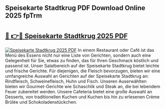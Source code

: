 ## Speisekarte Stadtkrug PDF Download Online 2025 fpTrm

# <h2><a href="http://gcbhdgy.nevu.top/?p=Speisekarte+Stadtkrug">🔗 👉🔴 Speisekarte Stadtkrug 2025 PDF</a></h2>

[![Speisekarte Stadtkrug 2025 PDF](https://i.imgur.com/dBaPXMq.png)](http://gcbhdgy.nevu.top/?p=Speisekarte+Stadtkrug)
In einem Restaurant oder Café ist das Menü des Essens nicht nur eine Liste von Gerichten, sondern auch eine Gelegenheit für Sie, etwas zu finden, das für Ihren Geschmack köstlich und passend ist. Unser Salatbereich auf der Speisekarte Stadtkrug bietet leichte und frische Gerichte. Für diejenigen, die Fleisch bevorzugen, bieten wir eine umfangreiche Auswahl an Gerichten auf der Speisekarte Stadtkrug an: Rindfleisch, Schweinefleisch, Huhn und Fisch. Unseren Auserwählten bieten wir Gourmet-Gerichte wie Schaschlik und Steak an, die bei lebendem Feuer zubereitet werden. Unsere Cafeteria bietet eine große Auswahl an Desserts, von traditionellen Kuchen und Kuchen bis hin zu erlesenen Crème Brûlée und Schokoladenstückchen.
